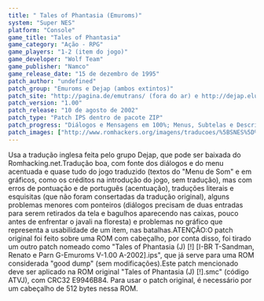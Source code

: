 ```yaml
---
title: " Tales of Phantasia (Emuroms)"
system: "Super NES"
platform: "Console"
game_title: "Tales of Phantasia"
game_category: "Ação - RPG"
game_players: "1-2 (item do jogo)"
game_developer: "Wolf Team"
game_publisher: "Namco"
game_release_date: "15 de dezembro de 1995"
patch_author: "undefined"
patch_group: "Emuroms e Dejap (ambos extintos)"
patch_site: "http://pagina.de/emutrans/ (fora do ar) e http://dejap.eludevisibility.org/ (inativo)"
patch_version: "1.00"
patch_release: "10 de agosto de 2002"
patch_type: "Patch IPS dentro de pacote ZIP"
patch_progress: "Diálogos e Mensagens em 100%; Menus, Subtelas e Descrições em aproximadamente ~99%; Itens, Magias e Inimigos em ~98%"
patch_images: ["http://www.romhackers.org/imagens/traducoes/%5BSNES%5D%20Tales%20of%20Phantasia%20-%20Emuroms%20-%201.png","http://www.romhackers.org/imagens/traducoes/%5BSNES%5D%20Tales%20of%20Phantasia%20-%20Emuroms%20-%202.png","http://www.romhackers.org/imagens/traducoes/%5BSNES%5D%20Tales%20of%20Phantasia%20-%20Emuroms%20-%203.png"]
---
```

Usa a tradução inglesa feita pelo grupo Dejap, que pode ser baixada do Romhacking.net.Tradução boa, com fonte dos diálogos e do menu acentuada e quase tudo do jogo traduzido (textos do "Menu de Som" e em gráficos, como os créditos na introdução do jogo, sem tradução), mas com erros de pontuação e de português (acentuação), traduções literais e esquisitas (que não foram consertadas da tradução original), alguns problemas menores com ponteiros (diálogos precisam de duas entradas para serem retirados da tela e bagulhos aparecendo nas caixas, pouco antes de enfrentar o javali na floresta) e problemas no gráfico que representa a usabilidade de um item, nas batalhas.ATENÇÃO:O patch original foi feito sobre uma ROM com cabeçalho, por conta disso, foi tirado um outro patch nomeado como "Tales of Phantasia (J) [!] [I-BR T-Sandman, Renato e Parn G-Emuroms V-1.00 A-2002].ips", que já serve para uma ROM considerada "good dump" (sem modificações).Este patch mencionado deve ser aplicado na ROM original "Tales of Phantasia (J) [!].smc" (código ATVJ), com CRC32 E9946B84. Para usar o patch original, é necessário por um cabeçalho de 512 bytes nessa ROM.